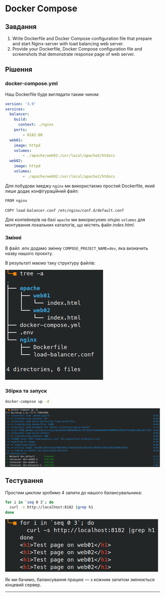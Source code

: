 # Docker Compose

## Завдання
1. Write Dockerfile and Docker Compose configuration file that prepare and start Nginx-server with load balancing web server.
2. Provide your Dockerfile, Docker Compose configuration file and screenshots that demonstrate response page of web server.

## Рішення

### docker-compose.yml


Наш Dockerfile буде виглядати таким чином:

```yaml
version: '3.9'
services:
  balancer:
    build:
      context: ./nginx
    ports:
        - 8182:80
  web01:
    image: httpd
    volumes:
        - ./apache/web01:/usr/local/apache2/htdocs
  web02:
    image: httpd
    volumes:
        - ./apache/web02:/usr/local/apache2/htdocs
```

Для побудови імеджу `nginx` ми використаємо простий Dockerfile, який лише додає конфігураційний файл:
```docker
FROM nginx

COPY load-balancer.conf /etc/nginx/conf.d/default.conf
```

Для контейнерів на базі `apache` ми викорисуємо опцію `volumes` для монтування локальних каталогів, що містять файл _index.html_.

### Змінні
В файл .env додамо змінну `COMPOSE_PROJECT_NAME=dev`, яка визначить назву нашого проєкту.

В результаті маємо таку структуру файлів:

<!--
```
tree -a
.
├── apache
│   ├── web01
│   │   └── index.html
│   └── web02
│       └── index.html
├── docker-compose.yml
├── .env
└── nginx
    ├── Dockerfile
    └── load-balancer.conf
```
-->
![](./images/img_001.png)

### Збірка та запуск
```bash
docker-compose up -d
```
<!--
```
[+] Building 1.2s (7/7) FINISHED
 => [internal] load .dockerignore                                                                              0.0s
 => => transferring context: 2B                                                                                0.0s
 => [internal] load build definition from Dockerfile                                                           0.0s
 => => transferring dockerfile: 104B                                                                           0.0s
 => [internal] load metadata for docker.io/library/nginx:latest                                                1.1s
 => [1/2] FROM docker.io/library/nginx@sha256:480868e8c8c797794257e2abd88d0f9a8809b2fe956cbfbc05dcc0bca1f7cd4  0.0s
 => [internal] load build context                                                                              0.0s
 => => transferring context: 40B                                                                               0.0s
 => CACHED [2/2] COPY load-balancer.conf /etc/nginx/conf.d/default.conf                                        0.0s
 => exporting to image                                                                                         0.0s
 => => exporting layers                                                                                        0.0s
 => => writing image sha256:528e3113aa7b0e39b4c75adf1982da155cd7f148766f2265a19931d460c963eb                   0.0s
 => => naming to docker.io/library/dev-balancer                                                                0.0s
[+] Running 4/4
 ✔ Network dev_default       Created                                                                           0.1s
 ✔ Container dev-web02-1     Started                                                                           1.1s
 ✔ Container dev-web01-1     Started                                                                           1.1s
 ✔ Container dev-balancer-1  Started                                                                           1.0s
```
-->
![](./images/img_002.png)


## Тестування

Простим циклом зробимо 4 запити до нашого балансувальника:
```bash
for i in `seq 0 3`; do
  curl -s http://localhost:8182 |grep h1
done
```
<!--
```
    <h1>Test page on dev-apache01</h1>
    <h1>Test page on dev-apache02</h1>
    <h1>Test page on dev-apache01</h1>
    <h1>Test page on dev-apache02</h1>
```
-->

![](./images/img_003.png)

Як ми бачимо, балансування працює — з кожним запитом змінюється кінцевий сервер.

---
